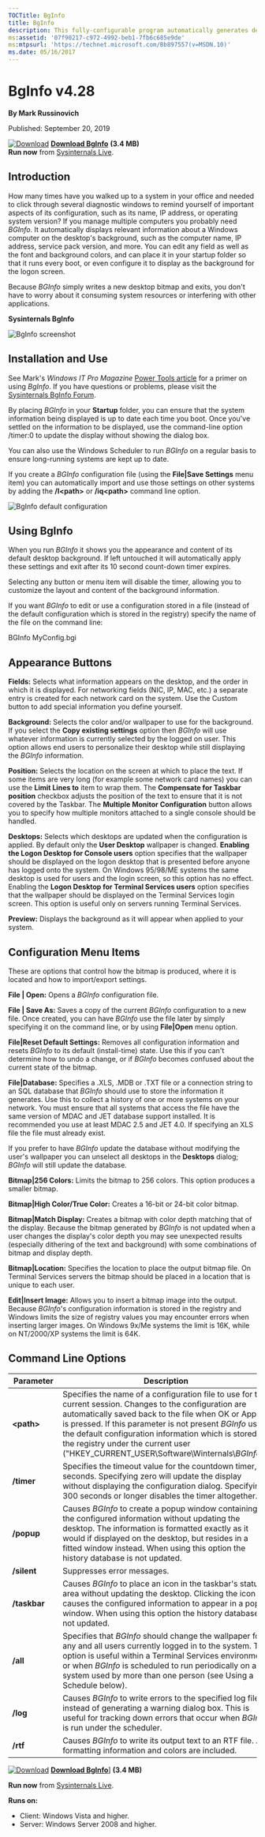 ```yaml
--- 
TOCTitle: BgInfo
title: BgInfo
description: This fully-configurable program automatically generates desktop backgrounds that include important information about the system.
ms:assetid: '07f90217-c972-4992-beb1-7fb6c685e9de'
ms:mtpsurl: 'https://technet.microsoft.com/Bb897557(v=MSDN.10)'
ms.date: 05/16/2017
---
```


# BgInfo v4.28

**By Mark Russinovich**

Published: September 20, 2019

[![Download](media/shared/Download_sm.png)](https://download.sysinternals.com/files/BGInfo.zip) [**Download BgInfo**](https://download.sysinternals.com/files/BGInfo.zip) **(3.4 MB)**  
**Run now** from [Sysinternals Live](https://live.sysinternals.com/Bginfo.exe).

## Introduction

How many times have you walked up to a system in your office and needed
to click through several diagnostic windows to remind yourself of
important aspects of its configuration, such as its name, IP address, or
operating system version? If you manage multiple computers you probably
need *BGInfo*. It automatically displays relevant information about a
Windows computer on the desktop's background, such as the computer name,
IP address, service pack version, and more. You can edit any field as
well as the font and background colors, and can place it in your startup
folder so that it runs every boot, or even configure it to display as
the background for the logon screen.

Because *BGInfo* simply writes a new desktop bitmap and exits, you don't
have to worry about it consuming system resources or interfering with
other applications.

**Sysinternals BgInfo**

![BgInfo screenshot](media/bginfo/BgInfo.jpg)  

## Installation and Use

See Mark's *Windows IT Pro Magazine* [Power Tools
article](https://web.archive.org/web/20170806013538/https://windowsitpro.com/systems-management/bginfo) for a primer
on using *BgInfo*. If you have questions or problems, please visit the
[Sysinternals BgInfo
Forum](https://forum.sysinternals.com/forum_topics.asp?fid=5).

By placing *BGInfo* in your **Startup** folder, you can ensure that the
system information being displayed is up to date each time you boot.
Once you've settled on the information to be displayed, use the
command-line option /timer:0 to update the display without showing the
dialog box.

You can also use the Windows Scheduler to run *BGInfo* on a regular
basis to ensure long-running systems are kept up to date.

If you create a *BGInfo* configuration file (using the **File|Save
Settings** menu item) you can automatically import and use those
settings on other systems by adding the **/I&lt;path&gt;** or
**/iq&lt;path&gt;** command line option.

![BgInfo default configuration](media/bginfo/BGInfo-Dialog.jpg)

## Using BgInfo

When you run *BGInfo* it shows you the appearance and content of its
default desktop background. If left untouched it will automatically
apply these settings and exit after its 10 second count-down timer
expires.

Selecting any button or menu item will disable the timer, allowing you
to customize the layout and content of the background information.

If you want *BGInfo* to edit or use a configuration stored in a file
(instead of the default configuration which is stored in the registry)
specify the name of the file on the command line:  
  
BGInfo MyConfig.bgi  

## Appearance Buttons

**Fields:** Selects what information appears on the desktop, and the
order in which it is displayed. For networking fields (NIC, IP, MAC,
etc.) a separate entry is created for each network card on the system.
Use the Custom button to add special information you define yourself.

**Background:** Selects the color and/or wallpaper to use for the
background. If you select the **Copy existing settings** option then
*BGInfo* will use whatever information is currently selected by the
logged on user. This option allows end users to personalize their
desktop while still displaying the *BGInfo* information.

**Position:** Selects the location on the screen at which to place the
text. If some items are very long (for example some network card names)
you can use the **Limit Lines to** item to wrap them. The **Compensate
for Taskbar position** checkbox adjusts the position of the text to
ensure that it is not covered by the Taskbar. The **Multiple Monitor
Configuration** button allows you to specify how multiple monitors
attached to a single console should be handled.

**Desktops:** Selects which desktops are updated when the configuration
is applied. By default only the **User Desktop** wallpaper is changed.
**Enabling the Logon Desktop for Console users** option specifies that
the wallpaper should be displayed on the logon desktop that is presented
before anyone has logged onto the system. On Windows 95/98/ME systems
the same desktop is used for users and the login screen, so this option
has no effect. Enabling the **Logon Desktop for Terminal Services
users** option specifies that the wallpaper should be displayed on the
Terminal Services login screen. This option is useful only on servers
running Terminal Services.

**Preview:** Displays the background as it will appear when applied to
your system.  

## Configuration Menu Items

These are options that control how the bitmap is produced, where it is
located and how to import/export settings.

**File | Open:** Opens a *BGInfo* configuration file.

**File | Save As:** Saves a copy of the current *BGInfo* configuration
to a new file. Once created, you can have *BGInfo* use the file later by
simply specifying it on the command line, or by using **File|Open** menu
option.

**File|Reset Default Settings:** Removes all configuration information
and resets *BGInfo* to its default (install-time) state. Use this if you
can't determine how to undo a change, or if *BGInfo* becomes confused
about the current state of the bitmap.

**File|Database:** Specifies a .XLS, .MDB or .TXT file or a connection
string to an SQL database that *BGInfo* should use to store the
information it generates. Use this to collect a history of one or more
systems on your network. You must ensure that all systems that access
the file have the same version of MDAC and JET database support
installed. It is recommended you use at least MDAC 2.5 and JET 4.0. If
specifying an XLS file the file must already exist.

If you prefer to have *BGInfo* update the database without modifying the
user's wallpaper you can unselect all desktops in the **Desktops**
dialog; *BGInfo* will still update the database.

**Bitmap|256 Colors:** Limits the bitmap to 256 colors. This option
produces a smaller bitmap.

**Bitmap|High Color/True Color:** Creates a 16-bit or 24-bit color
bitmap.

**Bitmap|Match Display:** Creates a bitmap with color depth matching
that of the display. Because the bitmap generated by *BGInfo* is not
updated when a user changes the display's color depth you may see
unexpected results (especially dithering of the text and background)
with some combinations of bitmap and display depth.

**Bitmap|Location:** Specifies the location to place the output bitmap
file. On Terminal Services servers the bitmap should be placed in a
location that is unique to each user.

**Edit|Insert Image:** Allows you to insert a bitmap image into the
output. Because *BGInfo*'s configuration information is stored in the
registry and Windows limits the size of registry values you may
encounter errors when inserting larger images. On Windows 9x/Me systems
the limit is 16K, while on NT/2000/XP systems the limit is 64K.  

## Command Line Options

|Parameter  |Description  |
|---------|---------|
|  **&lt;path&gt;**       |   Specifies the name of a configuration file to use for the current session. Changes to the configuration are automatically saved back to the file when OK or Apply is pressed. If this parameter is not present *BGInfo* uses the default configuration information which is stored in the registry under the current user ("HKEY\_CURRENT\_USER\\Software\\Winternals\\*BGInfo*").|
|  **/timer**             |   Specifies the timeout value for the countdown timer, in seconds. Specifying zero will update the display without displaying the configuration dialog. Specifying 300 seconds or longer disables the timer altogether.|
|  **/popup**             |   Causes *BGInfo* to create a popup window containing the configured information without updating the desktop. The information is formatted exactly as it would if displayed on the desktop, but resides in a fitted window instead. When using this option the history database is not updated.|
|  **/silent**            |   Suppresses error messages.|
|  **/taskbar**           |   Causes *BGInfo* to place an icon in the taskbar's status area without updating the desktop. Clicking the icon causes the configured information to appear in a popup window. When using this option the history database is not updated.|
|  **/all**               |   Specifies that *BGInfo* should change the wallpaper for any and all users currently logged in to the system. This option is useful within a Terminal Services environment, or when *BGInfo* is scheduled to run periodically on a system used by more than one person (see Using a Schedule below).|
|  **/log**               |   Causes *BGInfo* to write errors to the specified log file instead of generating a warning dialog box. This is useful for tracking down errors that occur when *BGInfo* is run under the scheduler.|
|  **/rtf**               |   Causes *BGInfo* to write its output text to an RTF file. All formatting information and colors are included.|

[![Download](media/shared/Download_sm.png)](https://download.sysinternals.com/files/BGInfo.zip) [**Download BgInfo**](https://download.sysinternals.com/files/BGInfo.zip)] **(3.4 MB)**

**Run now** from [Sysinternals Live](https://live.sysinternals.com/Bginfo.exe).

**Runs on:**

- Client: Windows Vista and higher.
- Server: Windows Server 2008 and higher.
